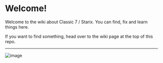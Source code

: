 # Welcome!
Welcome to the wiki about Classic 7 / Starix. You can find, fix and learn things here.

If you want to find something, head over to the wiki page at the top of this repo.

---
![image](https://github.com/user-attachments/assets/8b556f79-bf17-437f-b2e1-d4fba0607cca)
